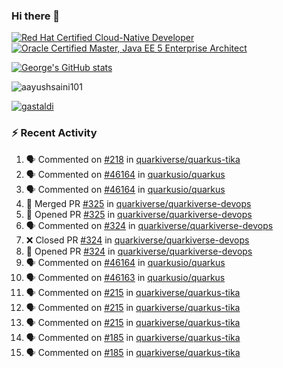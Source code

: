 ### Hi there 👋

<!--START_SECTION:badges-->
[![Red Hat Certified Cloud-Native Developer](https://images.credly.com/size/110x110/images/12ef4e4e-3d8d-4caf-9ab1-858c5bcb9619/image.png)](http://www.credly.com/badges/b6402e31-0894-48e6-b488-e2e551dcc809 "Red Hat Certified Cloud-Native Developer")
[![Oracle Certified Master, Java EE 5 Enterprise Architect](https://images.credly.com/size/110x110/images/1fa3549c-674c-4779-b3d6-d7d64eac2c23/Oracle-Certification-badge_OC-Master.png)](http://www.credly.com/badges/2565574e-b81d-410e-ab7d-24666ddcbe00 "Oracle Certified Master, Java EE 5 Enterprise Architect")
<!--END_SECTION:badges-->

[![George's GitHub stats](https://github-readme-stats.vercel.app/api?username=gastaldi&show=reviews,prs_merged&hide=contribs,prs&theme=transparent&show_icons=true)](https://github.com/anuraghazra/github-readme-stats)

<p align="left"> <img src="https://komarev.com/ghpvc/?username=gastaldi&label=Profile%20views&color=0e75b6&style=for-the-badge" alt="aayushsaini101" /> </p>

<p align="left"> <a href="https://github.com/ryo-ma/github-profile-trophy"><img src="https://github-profile-trophy.vercel.app/?username=gastaldi" alt="gastaldi" /></a> </p>

### :zap: Recent Activity

<!--START_SECTION:activity-->
1. 🗣 Commented on [#218](https://github.com/quarkiverse/quarkus-tika/pull/218#issuecomment-2648083482) in [quarkiverse/quarkus-tika](https://github.com/quarkiverse/quarkus-tika)
2. 🗣 Commented on [#46164](https://github.com/quarkusio/quarkus/pull/46164#issuecomment-2647883238) in [quarkusio/quarkus](https://github.com/quarkusio/quarkus)
3. 🗣 Commented on [#46164](https://github.com/quarkusio/quarkus/pull/46164#issuecomment-2647879715) in [quarkusio/quarkus](https://github.com/quarkusio/quarkus)
4. 🎉 Merged PR [#325](https://github.com/quarkiverse/quarkiverse-devops/pull/325) in [quarkiverse/quarkiverse-devops](https://github.com/quarkiverse/quarkiverse-devops)
5. 💪 Opened PR [#325](https://github.com/quarkiverse/quarkiverse-devops/pull/325) in [quarkiverse/quarkiverse-devops](https://github.com/quarkiverse/quarkiverse-devops)
6. 🗣 Commented on [#324](https://github.com/quarkiverse/quarkiverse-devops/pull/324#issuecomment-2647709509) in [quarkiverse/quarkiverse-devops](https://github.com/quarkiverse/quarkiverse-devops)
7. ❌ Closed PR [#324](https://github.com/quarkiverse/quarkiverse-devops/pull/324) in [quarkiverse/quarkiverse-devops](https://github.com/quarkiverse/quarkiverse-devops)
8. 💪 Opened PR [#324](https://github.com/quarkiverse/quarkiverse-devops/pull/324) in [quarkiverse/quarkiverse-devops](https://github.com/quarkiverse/quarkiverse-devops)
9. 🗣 Commented on [#46164](https://github.com/quarkusio/quarkus/pull/46164#issuecomment-2646469722) in [quarkusio/quarkus](https://github.com/quarkusio/quarkus)
10. 🗣 Commented on [#46163](https://github.com/quarkusio/quarkus/issues/46163#issuecomment-2646371243) in [quarkusio/quarkus](https://github.com/quarkusio/quarkus)
11. 🗣 Commented on [#215](https://github.com/quarkiverse/quarkus-tika/pull/215#issuecomment-2645930515) in [quarkiverse/quarkus-tika](https://github.com/quarkiverse/quarkus-tika)
12. 🗣 Commented on [#215](https://github.com/quarkiverse/quarkus-tika/pull/215#issuecomment-2645908025) in [quarkiverse/quarkus-tika](https://github.com/quarkiverse/quarkus-tika)
13. 🗣 Commented on [#215](https://github.com/quarkiverse/quarkus-tika/pull/215#issuecomment-2645882107) in [quarkiverse/quarkus-tika](https://github.com/quarkiverse/quarkus-tika)
14. 🗣 Commented on [#185](https://github.com/quarkiverse/quarkus-tika/pull/185#issuecomment-2644316953) in [quarkiverse/quarkus-tika](https://github.com/quarkiverse/quarkus-tika)
15. 🗣 Commented on [#185](https://github.com/quarkiverse/quarkus-tika/pull/185#issuecomment-2644096059) in [quarkiverse/quarkus-tika](https://github.com/quarkiverse/quarkus-tika)
<!--END_SECTION:activity-->
